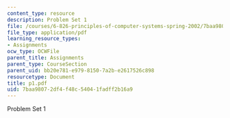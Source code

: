 ```yaml
---
content_type: resource
description: Problem Set 1
file: /courses/6-826-principles-of-computer-systems-spring-2002/7baa98072df4f48c54041fadff2b16a9_p1.pdf
file_type: application/pdf
learning_resource_types:
- Assignments
ocw_type: OCWFile
parent_title: Assignments
parent_type: CourseSection
parent_uid: bb20e781-e979-8150-7a2b-e2617526c898
resourcetype: Document
title: p1.pdf
uid: 7baa9807-2df4-f48c-5404-1fadff2b16a9
---
```

Problem Set 1

